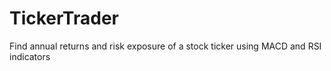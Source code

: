# TickerTrader
Find annual returns and risk exposure of a stock ticker using MACD and RSI indicators
